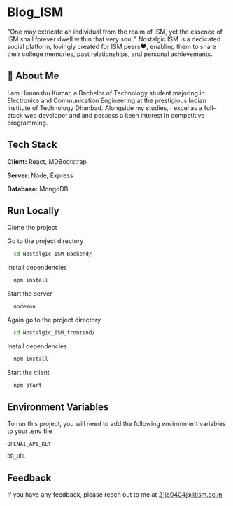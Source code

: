 # Blog_ISM
"One may extricate an individual from the realm of ISM, yet the essence of ISM shall forever dwell within that very soul."
Nostalgic ISM is a dedicated social platform, lovingly created for ISM peers❤️, enabling them to share their college memories, past relationships, and personal achievements.





## 🚀 About Me

I am Himanshu Kumar, a Bachelor of Technology student majoring in Electronics and Communication Engineering at the prestigious Indian Institute of Technology Dhanbad. Alongside my studies, I excel as a full-stack web developer and  and possess a keen interest in competitive programming.









## Tech Stack

**Client:** React, MDBootstrap

**Server:** Node, Express

**Database:** MongoDB 


## Run Locally

Clone the project



Go to the project directory

```bash
  cd Nostalgic_ISM_Backend/
```

Install dependencies

```bash
  npm install
```

Start the server

```bash
  nodemon
```
Again go to the project directory

```bash
  cd Nostalgic_ISM_frontend/
```

Install dependencies

```bash
  npm install
```

Start the client

```bash
  npm start
```

## Environment Variables

To run this project, you will need to add the following environment variables to your .env file

`OPENAI_API_KEY`

`DB_URL`



## Feedback

If you have any feedback, please reach out to me at 21je0404@iitism.ac.in

